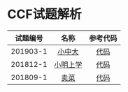 # CCF试题解析

试题编号|名称|参考代码|
|:-:|:-:|:-:|
201903-1|[小中大](http://118.190.20.162/view.page?gpid=T89)|[代码](https://github.com/ZoharAndroid/HelloOffer/blob/master/CCF/_201903/_1/Main.java)
201812-1|[小明上学](http://118.190.20.162/view.page?gpid=T80)|[代码](https://github.com/ZoharAndroid/HelloOffer/blob/master/CCF/_201812/_1/Main.java)
201809-1|[	卖菜](http://118.190.20.162/view.page?gpid=T79)|[代码](https://github.com/ZoharAndroid/HelloOffer/blob/master/CCF/_201809/_1/Main.java)